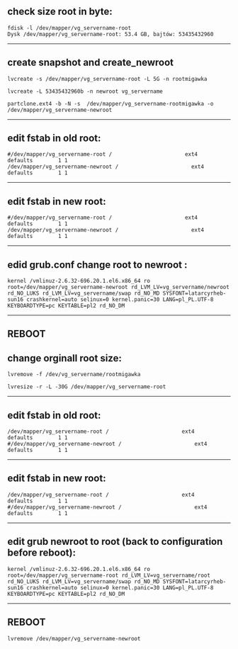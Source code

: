 check size root in byte:
---------------------------------------------------------------
```
fdisk -l /dev/mapper/vg_servername-root
Dysk /dev/mapper/vg_servername-root: 53.4 GB, bajtów: 53435432960
```

-----------------------------------------------------------------

create snapshot and create_newroot
-----------------------------------------------------------------
```
lvcreate -s /dev/mapper/vg_servername-root -L 5G -n rootmigawka
```
```
lvcreate -L 53435432960b -n newroot vg_servername
```
```
partclone.ext4 -b -N -s  /dev/mapper/vg_servername-rootmigawka -o  /dev/mapper/vg_servername-newroot
```

---------------------------------------------------------------

edit fstab in old root:
---------------------------------------------------------------
```
#/dev/mapper/vg_servername-root /                       ext4    defaults        1 1
/dev/mapper/vg_servername-newroot /                       ext4    defaults        1 1
```

-----------------------------

edit fstab in new root:
---------------------------------------------------------------
```
#/dev/mapper/vg_servername-root /                       ext4    defaults        1 1
/dev/mapper/vg_servername-newroot /                       ext4    defaults        1 1
```

---------------------------------------------------------------
edid grub.conf change root to newroot :
---------------------------------------------------------------
```
kernel /vmlinuz-2.6.32-696.20.1.el6.x86_64 ro root=/dev/mapper/vg_servername-newroot rd_LVM_LV=vg_servername/newroot rd_NO_LUKS rd_LVM_LV=vg_servername/swap rd_NO_MD SYSFONT=latarcyrheb-sun16 crashkernel=auto selinux=0 kernel.panic=30 LANG=pl_PL.UTF-8  KEYBOARDTYPE=pc KEYTABLE=pl2 rd_NO_DM     
```

---------------------------------------------------------------
REBOOT
---------------------------------------------------------------

change orginall root size:
---------------------------------------------------------------
```
lvremove -f /dev/vg_servername/rootmigawka
```
```
lvresize -r -L -30G /dev/mapper/vg_servername-root
```

---------------------------------------------------------------

edit fstab in old root:
---------------------------------------------------------------
```
/dev/mapper/vg_servername-root /                       ext4    defaults        1 1
#/dev/mapper/vg_servername-newroot /                       ext4    defaults        1 1
```

---------------------------------------------------------------

edit fstab in new root:
---------------------------------------------------------------
```
/dev/mapper/vg_servername-root /                       ext4    defaults        1 1
#/dev/mapper/vg_servername-newroot /                       ext4    defaults        1 1
```

---------------------------------------------------------------

edit grub newroot to root (back to configuration before reboot):
---------------------------------------------------------------
```
kernel /vmlinuz-2.6.32-696.20.1.el6.x86_64 ro root=/dev/mapper/vg_servername-root rd_LVM_LV=vg_servername/root rd_NO_LUKS rd_LVM_LV=vg_servername/swap rd_NO_MD SYSFONT=latarcyrheb-sun16 crashkernel=auto selinux=0 kernel.panic=30 LANG=pl_PL.UTF-8  KEYBOARDTYPE=pc KEYTABLE=pl2 rd_NO_DM
```
---------------------------------------------------------------
REBOOT
---------------------------------------------------------------
```
lvremove /dev/mapper/vg_servername-newroot
```




